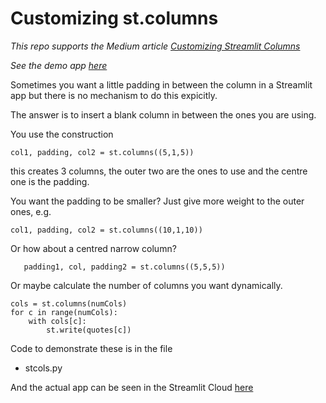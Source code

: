 # Customizing st.columns

_This repo supports the Medium article [Customizing Streamlit Columns](https://medium.com/codefile/customizing-streamlit-columns-4bfd58fcb7c9)_

_See the demo app [here](https://share.streamlit.io/alanjones2/alan-jones-article-code/codehintstreamlitcols/stcols.py)_

Sometimes you want a little padding in between the column in a Streamlit app but there is no mechanism to do this expicitly.

The answer is to insert a blank column in between the ones you are using.

You use the construction

    col1, padding, col2 = st.columns((5,1,5))

this creates 3 columns, the outer two are the ones to use and the centre one is the padding.

You want the padding to be smaller? Just give more weight to the outer ones, e.g.

    col1, padding, col2 = st.columns((10,1,10))

Or how about a centred narrow column?

       padding1, col, padding2 = st.columns((5,5,5))

Or maybe calculate the number of columns you want dynamically.

    cols = st.columns(numCols)
    for c in range(numCols):
        with cols[c]:
            st.write(quotes[c])

Code to demonstrate these is in the file 

- stcols.py

And the actual app can be seen in the Streamlit Cloud [here](https://share.streamlit.io/alanjones2/alan-jones-article-code/codehintstreamlitcols/stcols.py)